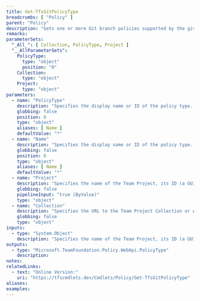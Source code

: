 ```yaml
---
title: Get-TfsGitPolicyType
breadcrumbs: [ "Policy" ]
parent: "Policy"
description: "Gets one or more Git branch policies supported by the given team project."
remarks: 
parameterSets: 
  "_All_": [ Collection, PolicyType, Project ] 
  "__AllParameterSets":  
    PolicyType: 
      type: "object"  
      position: "0"  
    Collection: 
      type: "object"  
    Project: 
      type: "object" 
parameters: 
  - name: "PolicyType" 
    description: "Specifies the display name or ID of the policy type. Wildcards are supported. When omitted, all policy types supported by the given team project are returned." 
    globbing: false 
    position: 0 
    type: "object" 
    aliases: [ Name ] 
    defaultValue: "*" 
  - name: "Name" 
    description: "Specifies the display name or ID of the policy type. Wildcards are supported. When omitted, all policy types supported by the given team project are returned.This is an alias of the PolicyType parameter." 
    globbing: false 
    position: 0 
    type: "object" 
    aliases: [ Name ] 
    defaultValue: "*" 
  - name: "Project" 
    description: "Specifies the name of the Team Project, its ID (a GUID), or a Microsoft.TeamFoundation.Core.WebApi.TeamProject object to connect to. When omitted, it defaults to the connection set by Connect-TfsTeamProject (if any). For more details, see the Get-TfsTeamProject cmdlet." 
    globbing: false 
    pipelineInput: "true (ByValue)" 
    type: "object" 
  - name: "Collection" 
    description: "Specifies the URL to the Team Project Collection or Azure DevOps Organization to connect to, a TfsTeamProjectCollection object (Windows PowerShell only), or a VssConnection object. You can also connect to an Azure DevOps Services organizations by simply providing its name instead of the full URL. For more details, see the Get-TfsTeamProjectCollection cmdlet. When omitted, it defaults to the connection set by Connect-TfsTeamProjectCollection (if any)." 
    globbing: false 
    type: "object"
inputs: 
  - type: "System.Object" 
    description: "Specifies the name of the Team Project, its ID (a GUID), or a Microsoft.TeamFoundation.Core.WebApi.TeamProject object to connect to. When omitted, it defaults to the connection set by Connect-TfsTeamProject (if any). For more details, see the Get-TfsTeamProject cmdlet."
outputs: 
  - type: "Microsoft.TeamFoundation.Policy.WebApi.PolicyType" 
    description: 
notes: 
relatedLinks: 
  - text: "Online Version:" 
    uri: "https://tfscmdlets.dev/Cmdlets/Policy/Get-TfsGitPolicyType"
aliases: 
examples: 
---
```


